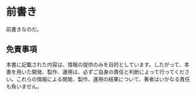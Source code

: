 # 前書き

前書きなのだ。

## 免責事項

本書に記載された内容は、情報の提供のみを目的としています。したがって、本書を用いた開発、製作、運用は、必ずご自身の責任と判断によって行ってください。これらの情報による開発、製作、運用の結果について、著者はいかなる責任も負いません。
